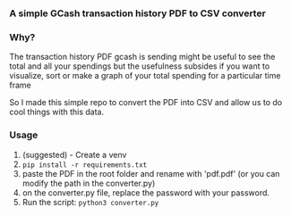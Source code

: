 ### A simple GCash transaction history PDF to CSV converter

### Why?
The transaction history PDF gcash is sending might be useful to see the total and all your spendings but the usefulness subsides if you want to visualize, sort or make a graph of your total spending for a particular time frame

So I made this simple repo to convert the PDF into CSV and allow us to do cool things with this data.

### Usage
1. (suggested) - Create a venv
2. `pip install -r requirements.txt`
3. paste the PDF in the root folder and rename with 'pdf.pdf' (or you can modify the path in the converter.py)
4. on the converter.py file, replace the password with your password.
5. Run the script: `python3 converter.py`


